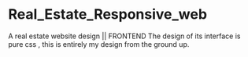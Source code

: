 # Real_Estate_Responsive_web
A real estate website design || FRONTEND
The design of its interface is pure css , this is entirely my design from the ground up.

